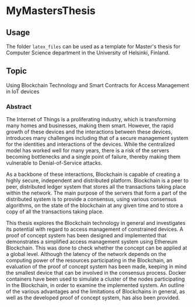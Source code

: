 # MyMastersThesis

## Usage

The folder `latex_files` can be used as a template for Master's thesis for Computer Science department in the University of Helsinki, Finland.

## Topic
Using Blockchain Technology and Smart Contracts for Access Management in IoT devices

### Abstract
The Internet of Things is a proliferating industry, which is transforming many homes and businesses, making them smart. However, the rapid growth of these devices and the interactions between these devices, introduces many challenges including that of a secure management system for the identities and interactions of the devices. While the centralized model has worked well for many years, there is a risk of the servers becoming bottlenecks and a single point of failure, thereby making them vulnerable to Denial-of-Service attacks. 

As a backbone of these interactions, Blockchain is capable of creating a highly secure, independent and distributed platform. Blockchain is a peer to peer, distributed ledger system that stores all the transactions taking place within the network. The main purpose of the servers that form a part of the distributed system is to provide a consensus, using various consensus algorithms, on the state of the blockchain at any given time and to store a copy of all the transactions taking place.

This thesis explores the Blockchain technology in general and investigates its potential with regard to access management of constrained devices. A proof of concept system has been designed and implemented that demonstrates a simplified access management system using Ethereum Blockchain. This was done to check whether the concept can be applied at a global level. Although the latency of the network depends on the computing power of the resources participating in the Blockchain, an evaluation of the proof of concept system has been made, keeping in mind the smallest device that can be involved in the consensus process. Docker containers have been used to simulate a cluster of the nodes participating in the Blockchain, in order to examine the implemented system. An outline of the various advantages and the limitations of Blockchains in general, as well as the developed proof of concept system, has also been provided.

